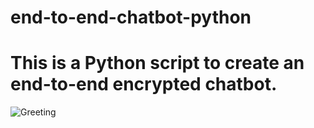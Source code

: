 # end-to-end-chatbot-python
# This is a Python script to create an end-to-end encrypted chatbot. 

![Greeting]([/posts/path/to/img.jpg](https://github.com/aknafu12/end-to-end-chatbot-python/blob/main/chatbot_hi.PNG)https://github.com/aknafu12/end-to-end-chatbot-python/blob/main/chatbot_hi.PNG "Optional title")
